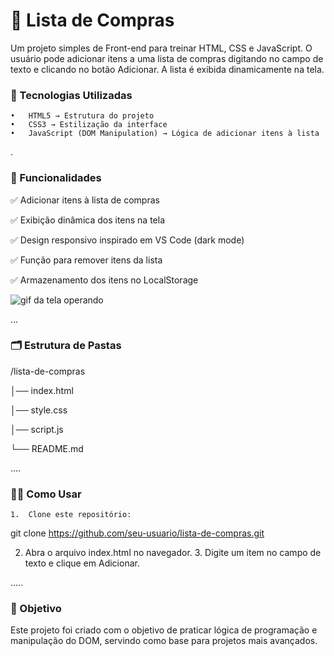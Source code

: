 # 🛒 Lista de Compras

Um projeto simples de Front-end para treinar HTML, CSS e JavaScript.
O usuário pode adicionar itens a uma lista de compras digitando no campo de texto e clicando no botão Adicionar.
A lista é exibida dinamicamente na tela.



### 🚀 Tecnologias Utilizadas
	•	HTML5 → Estrutura do projeto
	•	CSS3 → Estilização da interface
	•	JavaScript (DOM Manipulation) → Lógica de adicionar itens à lista

.
### 📌 Funcionalidades

✅ Adicionar itens à lista de compras

✅ Exibição dinâmica dos itens na tela

✅ Design responsivo inspirado em VS Code (dark mode)

✅ Função para remover itens da lista

✅ Armazenamento dos itens no LocalStorage


<img src="../src/ListaDeCompras.gif" alt="gif da tela operando">

...
### 🗂 Estrutura de Pastas

/lista-de-compras

│── index.html

│── style.css

│── script.js

└── README.md


....
### 🧑‍💻 Como Usar
	1.	Clone este repositório:
git clone https://github.com/seu-usuario/lista-de-compras.git

2.	Abra o arquivo index.html no navegador.
	3.	Digite um item no campo de texto e clique em Adicionar.


.....

### 🎯 Objetivo

Este projeto foi criado com o objetivo de praticar lógica de programação e manipulação do DOM, servindo como base para projetos mais avançados.